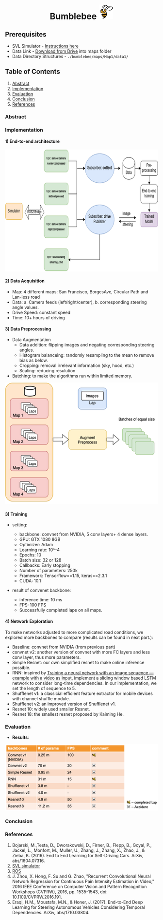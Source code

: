 # <center>Bumblebee <img src="images/bee.png" alt="alt text" width="48" height="48"></center>

## Prerequisites
* SVL Simulator - [Instructions here](https://www.svlsimulator.com/docs/installation-guide/installing-simulator/)
* Data Link - [Download from Drive](https://drive.google.com/file/d/1rL90epx_HgIjThv9ABoYMDS5SetPue1_/view?usp=sharing)  into maps folder
* Data Directory Structures - `./bumblebee/maps/Map1/data1/`


## Table of Contents
1. [Abstract](#abstract)
2. [Implementation](#implementation)
3. [Evaluation](#cvaluation)
4. [Conclusion](#conclusion)
5. [References](#references)


### Abstract
### Implementation
#### 1) End-to-end architecture
<img src = "images/framework.png"  alt="alt text" width="800" height="400"></center>

#### 2) Data Acquisition
* Map: 4 different maps: San Francisco, BorgesAve, Circular Path and Lan-less road
* Data: a. Camera feeds (left/right/center), b. corresponding steering angle values.
* Drive Speed: constant speed
* Time: 10+ hours of driving

#### 3) Data Preprocessing
* Data Augmentation
  * Data addition: flipping images and negating corresponding steering angles.
  * Histogram balanceing: randomly resampling to the mean to remove bias as below.
  * Cropping: removal irrelevant information (sky, hood, etc.)
  * Scaling: reducing resulution 
* Batching: to make the algorithms run within limited memory.

<img src = "images/batching.png"  alt="alt text" width="800" height="400"></center>

#### 3) Training 
* setting:
  * backbone: convnet from NVIDIA, 5 conv layers+ 4 dense layers.
  * GPU: GTX 1080 8GB
  * Optimizer: Adam
  * Learning rate: 10^-4
  * Epochs: 10
  * Batch size: 32 or 128
  * Callbacks: Early stopping
  * Number of parameters: 250k
  * Framework: Tensorflow==1.15, keras==2.3.1
  * CUDA: 10.1

* result of convenet backbone:
  * inference time: 10 ms
  * FPS: 100 FPS
  * Successfully completed laps on all maps.

#### 4) Network Exploration
To make networks adjusted to more complicated road conditions, we explored more backbones to compare (results can be found in next part.):
* Baseline: convnet from NVIDIA (from previous part)
* convnet v2: another version of convnet with more FC layers and less conv layer, thus more parameters.
* Simple Resnet: our own simplified resnet to make online inference possible.
* RNN: inspired by [Training a neural network with an image sequence — example with a video as input](https://medium.com/smileinnovation/training-neural-network-with-image-sequence-an-example-with-video-as-input-c3407f7a0b0f), implement a sliding window based LSTM network to consider long-time dependencies. In our implementation, we set the length of sequence to 5.
* Shufflenet v1: a classicial efficient feature extractor for mobile devices with channel shuffle module.
* Shufflenet v2: an improved version of Shufflenet v1.
* Resnet 10: widely used smaller Resnet.
* Resnet 18: the smallest resnet proposed by Kaiming He. 

### Evaluation
* **Results**:
<img src = "images/result.png">

### Conclusion 
### References 
1. Bojarski, M.,Testa, D., Dworakowski, D., Firner, B., Flepp, B., Goyal, P., Jackel,
L., Monfort, M., Muller, U., Zhang, J., Zhang, X., Zhao, J., & Zieba, K. (2016). End to End Learning for Self-Driving Cars. ArXiv, abs/1604.07316.
2. [SVL simulator](www.svlsimulator.com)
3. [ROS](www.ros.org)
4. J. Zhou, X. Hong, F. Su and G. Zhao, "Recurrent Convolutional Neural Network Regression for Continuous Pain Intensity Estimation in Video," 2016 IEEE Conference on Computer Vision and Pattern Recognition Workshops (CVPRW), 2016, pp. 1535-1543, doi: 10.1109/CVPRW.2016.191.
5. Eraqi, H.M., Moustafa, M.N., & Honer, J. (2017). End-to-End Deep Learning for Steering Autonomous Vehicles Considering Temporal Dependencies. ArXiv, abs/1710.03804.
